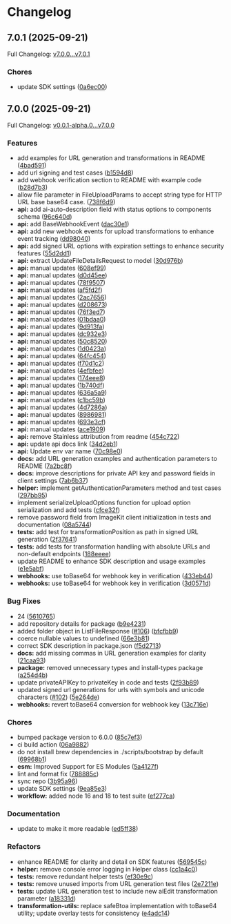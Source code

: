 # Changelog

## 7.0.1 (2025-09-21)

Full Changelog: [v7.0.0...v7.0.1](https://github.com/imagekit-developer/imagekit-nodejs/compare/v7.0.0...v7.0.1)

### Chores

* update SDK settings ([0a6ec00](https://github.com/imagekit-developer/imagekit-nodejs/commit/0a6ec001c489c53040ea197d6c864f8b96fa8ac4))

## 7.0.0 (2025-09-21)

Full Changelog: [v0.0.1-alpha.0...v7.0.0](https://github.com/imagekit-developer/imagekit-nodejs/compare/v0.0.1-alpha.0...v7.0.0)

### Features

* add examples for URL generation and transformations in README ([4bad591](https://github.com/imagekit-developer/imagekit-nodejs/commit/4bad5917155a54e60ed5cbdfd10f1c1e98e14842))
* add url signing and test cases ([b1594d8](https://github.com/imagekit-developer/imagekit-nodejs/commit/b1594d8e0e416811bb7a87e3d14492725dc1b2d4))
* add webhook verification section to README with example code ([b28d7b3](https://github.com/imagekit-developer/imagekit-nodejs/commit/b28d7b376c90cf21704870cdd7c9401c86bac21d))
* allow file parameter in FileUploadParams to accept string type for HTTP URL base base64 case. ([738f6d9](https://github.com/imagekit-developer/imagekit-nodejs/commit/738f6d9ef6649d4c9288c2d05f083b2ca9211ee7))
* **api:** add ai-auto-description field with status options to components schema ([96c640d](https://github.com/imagekit-developer/imagekit-nodejs/commit/96c640d86b1810a122c8ba6418dd157cd0e1ff2d))
* **api:** add BaseWebhookEvent ([dac30e1](https://github.com/imagekit-developer/imagekit-nodejs/commit/dac30e1479b5f022c0d59c0bd84ee928ba676dd2))
* **api:** add new webhook events for upload transformations to enhance event tracking ([dd98040](https://github.com/imagekit-developer/imagekit-nodejs/commit/dd9804078ee46a656f8423de2845482bdaca6be8))
* **api:** add signed URL options with expiration settings to enhance security features ([55d2dd1](https://github.com/imagekit-developer/imagekit-nodejs/commit/55d2dd18b0c717a5ede4fea09523098d806e87af))
* **api:** extract UpdateFileDetailsRequest to model ([30d976b](https://github.com/imagekit-developer/imagekit-nodejs/commit/30d976b95ae76c09bc9152badd6bed801bf3cf57))
* **api:** manual updates ([608ef99](https://github.com/imagekit-developer/imagekit-nodejs/commit/608ef9945b576180c3786380262b1a4074bef456))
* **api:** manual updates ([d0d45ee](https://github.com/imagekit-developer/imagekit-nodejs/commit/d0d45ee5351438651649153cb70ed8d9809078a1))
* **api:** manual updates ([78f9507](https://github.com/imagekit-developer/imagekit-nodejs/commit/78f9507314187a0a925eb095168caa5759b7d42b))
* **api:** manual updates ([af5fd2f](https://github.com/imagekit-developer/imagekit-nodejs/commit/af5fd2f465f9d00d4822e1fac77cbe323094bd33))
* **api:** manual updates ([2ac7656](https://github.com/imagekit-developer/imagekit-nodejs/commit/2ac76564b2119db0d9d4eddb399ddf422ecc6eba))
* **api:** manual updates ([d208673](https://github.com/imagekit-developer/imagekit-nodejs/commit/d208673da821f783d8279d6eb22bfe1e41ee4f62))
* **api:** manual updates ([76f3ed7](https://github.com/imagekit-developer/imagekit-nodejs/commit/76f3ed799e69105013d849c0d94de6778ab4da7a))
* **api:** manual updates ([01bdaa0](https://github.com/imagekit-developer/imagekit-nodejs/commit/01bdaa02fe0d6a5d5fcdca09edd31d4562031ca7))
* **api:** manual updates ([9d913fa](https://github.com/imagekit-developer/imagekit-nodejs/commit/9d913fa2de488eed9e5be5d4ec10b5ad83335c62))
* **api:** manual updates ([dc932e3](https://github.com/imagekit-developer/imagekit-nodejs/commit/dc932e36e7d79742e2d1d39a8a4aaa7b667b85c1))
* **api:** manual updates ([50c8520](https://github.com/imagekit-developer/imagekit-nodejs/commit/50c8520ab96f5e96dcb50ca3964be1f21acd1dec))
* **api:** manual updates ([1d0423a](https://github.com/imagekit-developer/imagekit-nodejs/commit/1d0423a6b3866f9ad2cf65a09d0e9f902930c37e))
* **api:** manual updates ([64fc454](https://github.com/imagekit-developer/imagekit-nodejs/commit/64fc45473e4072df18cff73024bcd4469258bf65))
* **api:** manual updates ([f70d1c2](https://github.com/imagekit-developer/imagekit-nodejs/commit/f70d1c2fc248efb16b990e047796bf7aab5387c4))
* **api:** manual updates ([4efbfee](https://github.com/imagekit-developer/imagekit-nodejs/commit/4efbfee0ca0de866a0ad77c607d7d6fb14a05c84))
* **api:** manual updates ([174eee8](https://github.com/imagekit-developer/imagekit-nodejs/commit/174eee861dac548093cc6b561eb59496cb5539cb))
* **api:** manual updates ([1b740df](https://github.com/imagekit-developer/imagekit-nodejs/commit/1b740dfb1e21293568614f5a7fe96468762f5286))
* **api:** manual updates ([636a5a9](https://github.com/imagekit-developer/imagekit-nodejs/commit/636a5a991e4e648da2d183a6492e9a959938b2ec))
* **api:** manual updates ([c1bc59b](https://github.com/imagekit-developer/imagekit-nodejs/commit/c1bc59ba35af6b0e7bac82e1e87e3937eda72cf1))
* **api:** manual updates ([4d7286a](https://github.com/imagekit-developer/imagekit-nodejs/commit/4d7286a5b61168b8bccd44e2cf754938e63c8568))
* **api:** manual updates ([8986981](https://github.com/imagekit-developer/imagekit-nodejs/commit/898698108afffb5ecffda06765b7c02c21f2e74c))
* **api:** manual updates ([693e3cf](https://github.com/imagekit-developer/imagekit-nodejs/commit/693e3cf68ccd5a8de740ed35b9d0cc2660e88521))
* **api:** manual updates ([ace1909](https://github.com/imagekit-developer/imagekit-nodejs/commit/ace190977c46f6702597fb4d6ea54133346724a2))
* **api:** remove Stainless attribution from readme ([454c722](https://github.com/imagekit-developer/imagekit-nodejs/commit/454c7225ad3fbfda4f6807a0655b5d0b430b16d8))
* **api:** update api docs link ([34d2eb1](https://github.com/imagekit-developer/imagekit-nodejs/commit/34d2eb1c9de598e7f01156588a8f942dc36f8a70))
* **api:** Update env var name ([70c98e0](https://github.com/imagekit-developer/imagekit-nodejs/commit/70c98e08925b1884713e524129227003af75c7b6))
* **docs:** add URL generation examples and authentication parameters to README ([7a2bc8f](https://github.com/imagekit-developer/imagekit-nodejs/commit/7a2bc8f71d50a730fa7ebf634d2775c30d21171f))
* **docs:** improve descriptions for private API key and password fields in client settings ([7ab6b37](https://github.com/imagekit-developer/imagekit-nodejs/commit/7ab6b37f00f0b4ecba52bd4814370d22c5264c7e))
* **helper:** implement getAuthenticationParameters method and test cases ([297bb95](https://github.com/imagekit-developer/imagekit-nodejs/commit/297bb95dabb0ed878bd009e1878b418ed26bf31e))
* implement serializeUploadOptions function for upload option serialization and add tests ([cfce32f](https://github.com/imagekit-developer/imagekit-nodejs/commit/cfce32f9b706a52035714714dcbc8429e4072f04))
* remove password field from ImageKit client initialization in tests and documentation ([08a5744](https://github.com/imagekit-developer/imagekit-nodejs/commit/08a5744777862dcb8b156ed47b31865db2c9f837))
* **tests:** add test for transformationPosition as path in signed URL generation ([2f37641](https://github.com/imagekit-developer/imagekit-nodejs/commit/2f37641776756aaae377c802f46e2ee6349127eb))
* **tests:** add tests for transformation handling with absolute URLs and non-default endpoints ([188eeee](https://github.com/imagekit-developer/imagekit-nodejs/commit/188eeee3b77d7e3a89e8c5abad4e0fef0ca9107f))
* update README to enhance SDK description and usage examples ([e1e5abf](https://github.com/imagekit-developer/imagekit-nodejs/commit/e1e5abf48ffd9845a359082aa0b8ef10adeb7b7f))
* **webhooks:** use toBase64 for webhook key in verification ([433eb44](https://github.com/imagekit-developer/imagekit-nodejs/commit/433eb44c54f3211d1b80aa97935a705ce7968a8a))
* **webhooks:** use toBase64 for webhook key in verification ([3d0571d](https://github.com/imagekit-developer/imagekit-nodejs/commit/3d0571dbe9fa9cdd04f23a2f6d56a49005596649))


### Bug Fixes

* 24 ([5610765](https://github.com/imagekit-developer/imagekit-nodejs/commit/56107650b674572551057c3788e0857ece5e5e7c))
* add repository details for package ([b9e4231](https://github.com/imagekit-developer/imagekit-nodejs/commit/b9e423142ab909ce9f0034e73d26c6d350ade4da))
* added folder object in ListFileResponse ([#106](https://github.com/imagekit-developer/imagekit-nodejs/issues/106)) ([bfcfbb9](https://github.com/imagekit-developer/imagekit-nodejs/commit/bfcfbb9ed2c82aea7284ed6841d3a92afd2fb0da))
* coerce nullable values to undefined ([66e3b81](https://github.com/imagekit-developer/imagekit-nodejs/commit/66e3b81cc8d6a1a123c0622c08801ecbdeef4f9f))
* correct SDK description in package.json ([f5d2713](https://github.com/imagekit-developer/imagekit-nodejs/commit/f5d2713a54e1f0a1fc3c1c36546a7ad5d3f6783f))
* **docs:** add missing commas in URL generation examples for clarity ([21caa93](https://github.com/imagekit-developer/imagekit-nodejs/commit/21caa9336a890568790d5b2bb49c274ed2434c4e))
* **package:** removed unnecessary types and install-types package ([a254d4b](https://github.com/imagekit-developer/imagekit-nodejs/commit/a254d4b5f5cef576fba3499d77cafc13b521f7bb))
* update privateAPIKey to privateKey in code and tests ([2f93b89](https://github.com/imagekit-developer/imagekit-nodejs/commit/2f93b891233782e8f6af350905a979f683173458))
* updated signed url generations for urls with symbols and unicode characters ([#102](https://github.com/imagekit-developer/imagekit-nodejs/issues/102)) ([5e264de](https://github.com/imagekit-developer/imagekit-nodejs/commit/5e264dedf6b5fbc9e98b66e715726eb7b2b1cfba))
* **webhooks:** revert toBase64 conversion for webhook key ([13c716e](https://github.com/imagekit-developer/imagekit-nodejs/commit/13c716e35e73c8ad79157b818ac93b45365be8f3))


### Chores

* bumped package version to 6.0.0 ([85c7ef3](https://github.com/imagekit-developer/imagekit-nodejs/commit/85c7ef34f4c624d3b292ffe4115718607ec1e98d))
* ci build action ([06a9882](https://github.com/imagekit-developer/imagekit-nodejs/commit/06a988278c597a54f8d7e7b5c23d62cfae4079b7))
* do not install brew dependencies in ./scripts/bootstrap by default ([69968b1](https://github.com/imagekit-developer/imagekit-nodejs/commit/69968b160ccf3e4dbd68a6356714d75dd0d63acb))
* **esm:** Improved Support for ES Modules ([5a4127f](https://github.com/imagekit-developer/imagekit-nodejs/commit/5a4127fb4c3b6c7d007043cf51d3c0687ef68ac0))
* lint and format fix ([788885c](https://github.com/imagekit-developer/imagekit-nodejs/commit/788885c3cc5e8834105ec2b0b8ed28ac747b0b1a))
* sync repo ([3b95a96](https://github.com/imagekit-developer/imagekit-nodejs/commit/3b95a962395d62aee0c8133efce3bc863a0332bf))
* update SDK settings ([9ea85e3](https://github.com/imagekit-developer/imagekit-nodejs/commit/9ea85e33b6484aa6a62c178c51d9522756750297))
* **workflow:** added node 16 and 18 to test suite ([ef277ca](https://github.com/imagekit-developer/imagekit-nodejs/commit/ef277ca3e3f7d3801d9ea7a54929a9cd47837134))


### Documentation

* update to make it more readable ([ed5ff38](https://github.com/imagekit-developer/imagekit-nodejs/commit/ed5ff38d6d9576a70c8115d9ed1e54f537277d8a))


### Refactors

* enhance README for clarity and detail on SDK features ([569545c](https://github.com/imagekit-developer/imagekit-nodejs/commit/569545c17e7ccf80cffcbe1ef847a70e4f3d07d9))
* **helper:** remove console error logging in Helper class ([cc1a4c0](https://github.com/imagekit-developer/imagekit-nodejs/commit/cc1a4c0d915a9dfc6b1156f578fb1e713f965c2e))
* **tests:** remove redundant helper tests ([ef30e9c](https://github.com/imagekit-developer/imagekit-nodejs/commit/ef30e9c65b9259bbc5bef259a565789c1502dae8))
* **tests:** remove unused imports from URL generation test files ([2e7211e](https://github.com/imagekit-developer/imagekit-nodejs/commit/2e7211e34f56a45e909db054a5dc739dc824d6e4))
* **tests:** update URL generation test to include new aiEdit transformation parameter ([a18331d](https://github.com/imagekit-developer/imagekit-nodejs/commit/a18331d25a731109106a8e7c5c63a884e851d854))
* **transformation-utils:** replace safeBtoa implementation with toBase64 utility; update overlay tests for consistency ([e4adc14](https://github.com/imagekit-developer/imagekit-nodejs/commit/e4adc14a0662f9782665bdff8865229819618995))
